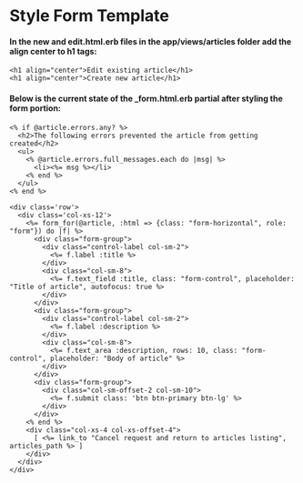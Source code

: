 # Style Form Template

#### In the new and edit.html.erb files in the app/views/articles folder add the align center to h1 tags:

```markup
<h1 align="center">Edit existing article</h1>
<h1 align="center">Create new article</h1>
```

#### Below is the current state of the \_form.html.erb partial after styling the form portion:

```markup
<% if @article.errors.any? %>
  <h2>The following errors prevented the article from getting created</h2>
  <ul>
    <% @article.errors.full_messages.each do |msg| %>
      <li><%= msg %></li>
    <% end %>
  </ul>
<% end %>

<div class='row'>
  <div class='col-xs-12'>
    <%= form_for(@article, :html => {class: "form-horizontal", role: "form"}) do |f| %>
      <div class="form-group">
        <div class="control-label col-sm-2">
          <%= f.label :title %>
        </div>
        <div class="col-sm-8">
          <%= f.text_field :title, class: "form-control", placeholder: "Title of article", autofocus: true %>
        </div>
      </div>
      <div class="form-group">
        <div class="control-label col-sm-2">
          <%= f.label :description %>
        </div>
        <div class="col-sm-8">
          <%= f.text_area :description, rows: 10, class: "form-control", placeholder: "Body of article" %>
        </div>
      </div>
      <div class="form-group">
        <div class="col-sm-offset-2 col-sm-10">
          <%= f.submit class: 'btn btn-primary btn-lg' %>
        </div>
      </div>
    <% end %>
    <div class="col-xs-4 col-xs-offset-4">
      [ <%= link_to "Cancel request and return to articles listing", articles_path %> ]
    </div>
  </div>
</div>
```

